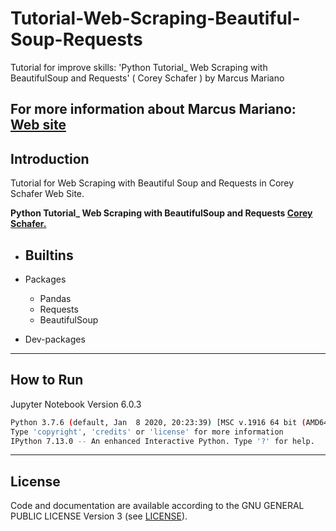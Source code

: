 # Tutorial-Web-Scraping-Beautiful-Soup-Requests

Tutorial for improve skills: 'Python Tutorial_ Web Scraping with BeautifulSoup and Requests' ( Corey Schafer ) by Marcus Mariano


**For more information about Marcus Mariano: [Web site](https://marcusmariano.github.io/mmariano/)**  
---

## Introduction

Tutorial for Web Scraping with Beautiful Soup and Requests in Corey Schafer Web Site.

**Python Tutorial_ Web Scraping with BeautifulSoup and Requests [ Corey Schafer.](https://www.youtube.com/watch?v=ng2o98k983k&t=204s)**

- Builtins
    -

- Packages
    - Pandas
    - Requests
    - BeautifulSoup  

- Dev-packages

---

## How to Run

Jupyter Notebook Version 6.0.3  
```sh
Python 3.7.6 (default, Jan  8 2020, 20:23:39) [MSC v.1916 64 bit (AMD64)]
Type 'copyright', 'credits' or 'license' for more information
IPython 7.13.0 -- An enhanced Interactive Python. Type '?' for help.

```


---

## License

Code and documentation are available according to the GNU GENERAL PUBLIC LICENSE Version 3 (see [LICENSE](https://www.gnu.org/licenses/gpl.html)).
